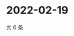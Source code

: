 # 2022-02-19

共 0 条

<!-- BEGIN WEIBO -->
<!-- 最后更新时间 Sat Feb 19 2022 07:14:02 GMT+0800 (China Standard Time) -->

<!-- END WEIBO -->
